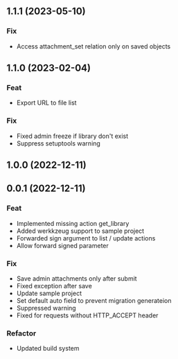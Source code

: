 ## 1.1.1 (2023-05-10)

### Fix

- Access attachment_set relation only on saved objects

## 1.1.0 (2023-02-04)

### Feat

- Export URL to file list

### Fix

- Fixed admin freeze if library don't exist
- Suppress setuptools warning

## 1.0.0 (2022-12-11)

## 0.0.1 (2022-12-11)

### Feat

- Implemented missing action get_library
- Added werkkzeug support to sample project
- Forwarded sign argument to list / update actions
- Allow forward signed parameter

### Fix

- Save admin attachments only after submit
- Fixed exception after save
- Update sample project
- Set default auto field to prevent migration generateion
- Suppressed warning
- Fixed for requests without HTTP_ACCEPT header

### Refactor

- Updated build system
